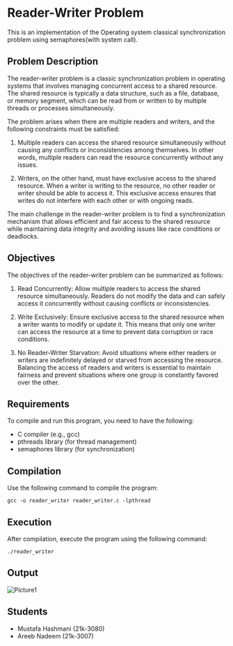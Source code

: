 # Reader-Writer Problem
This is an implementation of the Operating system classical synchronization problem using semaphores(with system call).
## Problem Description
The reader-writer problem is a classic synchronization problem in operating systems that involves managing concurrent access to a shared resource. The shared resource is typically a data structure, such as a file, database, or memory segment, which can be read from or written to by multiple threads or processes simultaneously.

The problem arises when there are multiple readers and writers, and the following constraints must be satisfied:
  1. Multiple readers can access the shared resource simultaneously without causing any conflicts or inconsistencies among themselves. In other words, multiple readers can read the resource concurrently without any issues.

  2. Writers, on the other hand, must have exclusive access to the shared resource. When a writer is writing to the resource, no other reader or writer should be  able to access it. This exclusive access ensures that writes do not interfere with each other or with ongoing reads.

The main challenge in the reader-writer problem is to find a synchronization mechanism that allows efficient and fair access to the shared resource while maintaining data integrity and avoiding issues like race conditions or deadlocks.

## Objectives
The objectives of the reader-writer problem can be summarized as follows:

1. Read Concurrently: Allow multiple readers to access the shared resource simultaneously. Readers do not modify the data and can safely access it concurrently without causing conflicts or inconsistencies.

2. Write Exclusively: Ensure exclusive access to the shared resource when a writer wants to modify or update it. This means that only one writer can access the resource at a time to prevent data corruption or race conditions.

3. No Reader-Writer Starvation: Avoid situations where either readers or writers are indefinitely delayed or starved from accessing the resource. Balancing the access of readers and writers is essential to maintain fairness and prevent situations where one group is constantly favored over the other.

## Requirements
To compile and run this program, you need to have the following:

* C compiler (e.g., gcc)
* pthreads library (for thread management)
* semaphores library (for synchronization)
## Compilation
Use the following command to compile the program:

`gcc -o reader_writer reader_writer.c -lpthread`

## Execution
After compilation, execute the program using the following command:

`./reader_writer`

## Output

![Picture1](https://github.com/MuneerRaza/Chainsmoker-problem/assets/107882873/d0b69cc1-5dff-4da9-afe6-5fb1eec20ffe)

## Students
* Mustafa Hashmani (21k-3080)
* Areeb Nadeem (21k-3007)
